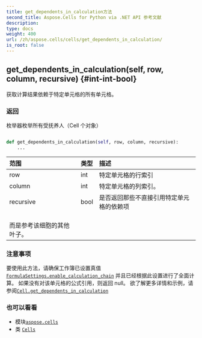 ```yaml
---
title: get_dependents_in_calculation方法
second_title: Aspose.Cells for Python via .NET API 参考文献
description:
type: docs
weight: 400
url: /zh/aspose.cells/cells/get_dependents_in_calculation/
is_root: false
---
```

##  get_dependents_in_calculation(self, row, column, recursive) {#int-int-bool}
获取计算结果依赖于特定单元格的所有单元格。


### 返回

枚举器枚举所有受抚养人（Cell 个对象）


```python

def get_dependents_in_calculation(self, row, column, recursive):
    ...
```


|范围|类型|描述|
| :- | :- | :- |
| row | int |特定单元格的行索引|
| column | int |特定单元格的列索引。|
| recursive | bool |是否返回那些不直接引用特定单元格的依赖项<br/>而是参考该细胞的其他叶子。|
### 注意事项

要使用此方法，请确保工作簿已设置真值
[`FormulaSettings.enable_calculation_chain`](/cells/python-net/zh/aspose.cells/formulasettings#enable_calculation_chain) 并且已经根据此设置进行了全面计算。
如果没有对该单元格的公式引用，则返回 null。
欲了解更多详情和示例，请参阅[`Cell.get_dependents_in_calculation`](/cells/python-net/zh/aspose.cells/cell/get_dependents_in_calculation)


### 也可以看看
* 模块[`aspose.cells`](../../)
* 类 [`Cells`](/cells/python-net/zh/aspose.cells/cells)
